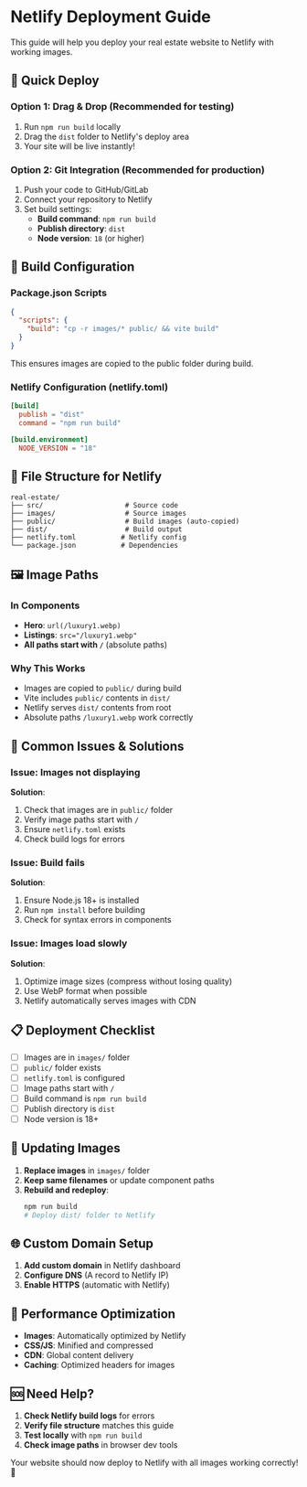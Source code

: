 # Netlify Deployment Guide

This guide will help you deploy your real estate website to Netlify with working images.

## 🚀 **Quick Deploy**

### Option 1: Drag & Drop (Recommended for testing)
1. Run `npm run build` locally
2. Drag the `dist` folder to Netlify's deploy area
3. Your site will be live instantly!

### Option 2: Git Integration (Recommended for production)
1. Push your code to GitHub/GitLab
2. Connect your repository to Netlify
3. Set build settings:
   - **Build command**: `npm run build`
   - **Publish directory**: `dist`
   - **Node version**: `18` (or higher)

## 🔧 **Build Configuration**

### Package.json Scripts
```json
{
  "scripts": {
    "build": "cp -r images/* public/ && vite build"
  }
}
```

This ensures images are copied to the public folder during build.

### Netlify Configuration (netlify.toml)
```toml
[build]
  publish = "dist"
  command = "npm run build"

[build.environment]
  NODE_VERSION = "18"
```

## 📁 **File Structure for Netlify**

```
real-estate/
├── src/                    # Source code
├── images/                 # Source images
├── public/                 # Build images (auto-copied)
├── dist/                   # Build output
├── netlify.toml           # Netlify config
└── package.json           # Dependencies
```

## 🖼️ **Image Paths**

### In Components
- **Hero**: `url(/luxury1.webp)`
- **Listings**: `src="/luxury1.webp"`
- **All paths start with `/`** (absolute paths)

### Why This Works
- Images are copied to `public/` during build
- Vite includes `public/` contents in `dist/`
- Netlify serves `dist/` contents from root
- Absolute paths `/luxury1.webp` work correctly

## 🚨 **Common Issues & Solutions**

### Issue: Images not displaying
**Solution**: 
1. Check that images are in `public/` folder
2. Verify image paths start with `/`
3. Ensure `netlify.toml` exists
4. Check build logs for errors

### Issue: Build fails
**Solution**:
1. Ensure Node.js 18+ is installed
2. Run `npm install` before building
3. Check for syntax errors in components

### Issue: Images load slowly
**Solution**:
1. Optimize image sizes (compress without losing quality)
2. Use WebP format when possible
3. Netlify automatically serves images with CDN

## 📋 **Deployment Checklist**

- [ ] Images are in `images/` folder
- [ ] `public/` folder exists
- [ ] `netlify.toml` is configured
- [ ] Image paths start with `/`
- [ ] Build command is `npm run build`
- [ ] Publish directory is `dist`
- [ ] Node version is 18+

## 🔄 **Updating Images**

1. **Replace images** in `images/` folder
2. **Keep same filenames** or update component paths
3. **Rebuild and redeploy**:
   ```bash
   npm run build
   # Deploy dist/ folder to Netlify
   ```

## 🌐 **Custom Domain Setup**

1. **Add custom domain** in Netlify dashboard
2. **Configure DNS** (A record to Netlify IP)
3. **Enable HTTPS** (automatic with Netlify)

## 📱 **Performance Optimization**

- **Images**: Automatically optimized by Netlify
- **CSS/JS**: Minified and compressed
- **CDN**: Global content delivery
- **Caching**: Optimized headers for images

## 🆘 **Need Help?**

1. **Check Netlify build logs** for errors
2. **Verify file structure** matches this guide
3. **Test locally** with `npm run build`
4. **Check image paths** in browser dev tools

Your website should now deploy to Netlify with all images working correctly! 🎉
